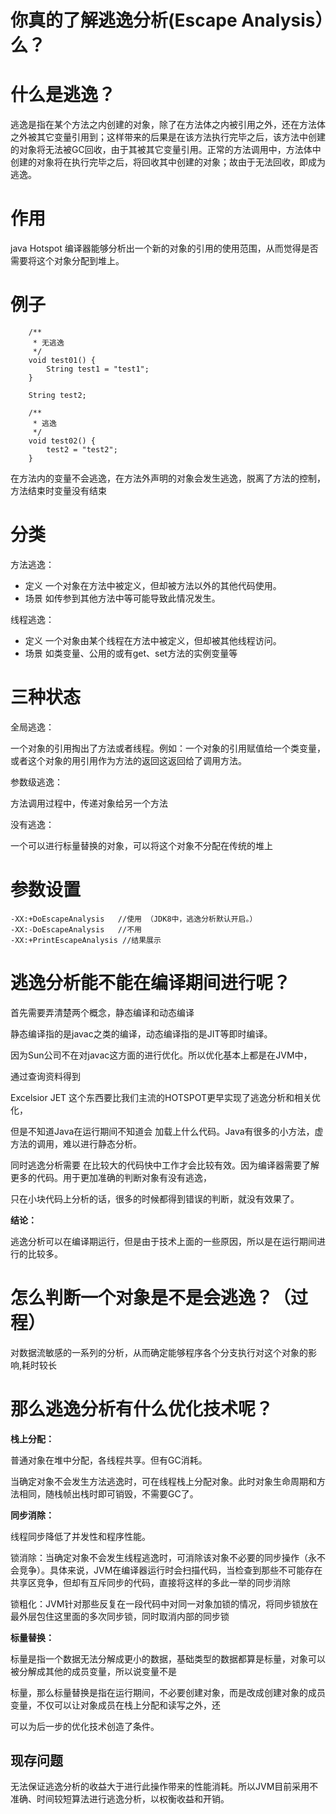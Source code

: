 # 你真的了解逃逸分析(Escape Analysis）么？



# 什么是逃逸？

逃逸是指在某个方法之内创建的对象，除了在方法体之内被引用之外，还在方法体之外被其它变量引用到；这样带来的后果是在该方法执行完毕之后，该方法中创建的对象将无法被GC回收，由于其被其它变量引用。正常的方法调用中，方法体中创建的对象将在执行完毕之后，将回收其中创建的对象；故由于无法回收，即成为逃逸。



# 作用

java Hotspot 编译器能够分析出一个新的对象的引用的使用范围，从而觉得是否需要将这个对象分配到堆上。



# 例子

```
    /**
     * 无逃逸
     */
    void test01() {
        String test1 = "test1";
    }
```

```
    String test2;

    /**
     * 逃逸
     */
    void test02() {
        test2 = "test2";
    }
```

在方法内的变量不会逃逸，在方法外声明的对象会发生逃逸，脱离了方法的控制，方法结束时变量没有结束



# 分类

方法逃逸：

- 定义
  一个对象在方法中被定义，但却被方法以外的其他代码使用。
- 场景
  如传参到其他方法中等可能导致此情况发生。

线程逃逸：

- 定义
  一个对象由某个线程在方法中被定义，但却被其他线程访问。
- 场景
  如类变量、公用的或有get、set方法的实例变量等



# 三种状态

全局逃逸：

一个对象的引用掏出了方法或者线程。例如：一个对象的引用赋值给一个类变量，或者这个对象的用引用作为方法的返回这返回给了调用方法。

参数级逃逸：

方法调用过程中，传递对象给另一个方法

没有逃逸：

一个可以进行标量替换的对象，可以将这个对象不分配在传统的堆上



# 参数设置

```
-XX:+DoEscapeAnalysis	//使用 （JDK8中，逃逸分析默认开启。）
-XX:-DoEscapeAnalysis	//不用
-XX:+PrintEscapeAnalysis //结果展示
```



# 逃逸分析能不能在编译期间进行呢？

首先需要弄清楚两个概念，静态编译和动态编译

静态编译指的是javac之类的编译，动态编译指的是JIT等即时编译。

因为Sun公司不在对javac这方面的进行优化。所以优化基本上都是在JVM中，

通过查询资料得到

Excelsior JET 这个东西要比我们主流的HOTSPOT更早实现了逃逸分析和相关优化，

但是不知道Java在运行期间不知道会 加载上什么代码。Java有很多的小方法，虚方法的调用，难以进行静态分析。

同时逃逸分析需要 在比较大的代码快中工作才会比较有效。因为编译器需要了解更多的代码。用于更加准确的判断对象有没有逃逸，

只在小块代码上分析的话，很多的时候都得到错误的判断，就没有效果了。



**结论：**

逃逸分析可以在编译期运行，但是由于技术上面的一些原因，所以是在运行期间进行的比较多。



# 怎么判断一个对象是不是会逃逸？（过程）

对数据流敏感的一系列的分析，从而确定能够程序各个分支执行对这个对象的影响,耗时较长



# 那么逃逸分析有什么优化技术呢？

**栈上分配：**

普通对象在堆中分配，各线程共享。但有GC消耗。

当确定对象不会发生方法逃逸时，可在线程栈上分配对象。此时对象生命周期和方法相同，随栈帧出栈时即可销毁，不需要GC了。

**同步消除：**

线程同步降低了并发性和程序性能。

锁消除：当确定对象不会发生线程逃逸时，可消除该对象不必要的同步操作（永不会竞争）。具体来说，JVM在编译器运行时会扫描代码，当检查到那些不可能存在共享区竞争，但却有互斥同步的代码，直接将这样的多此一举的同步消除

锁粗化：JVM针对那些反复在一段代码中对同一对象加锁的情况，将同步锁放在最外层包住这里面的多次同步锁，同时取消内部的同步锁

**标量替换：**

标量是指一个数据无法分解成更小的数据，基础类型的数据都算是标量，对象可以被分解成其他的成员变量，所以说变量不是

标量，那么标量替换是指在运行期间，不必要创建对象，而是改成创建对象的成员变量，不仅可以让对象成员在栈上分配和读写之外，还

可以为后一步的优化技术创造了条件。



## 现存问题

无法保证逃逸分析的收益大于进行此操作带来的性能消耗。所以JVM目前采用不准确、时间较短算法进行逃逸分析，以权衡收益和开销。